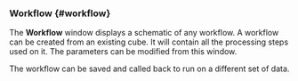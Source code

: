### Workflow {#workflow}

The **Workflow** window displays a schematic of any workflow. A workflow can be created from an existing cube. It will contain all the processing steps used on it. The parameters can be modified from this window.

The workflow can be saved and called back to run on a different set of data.
